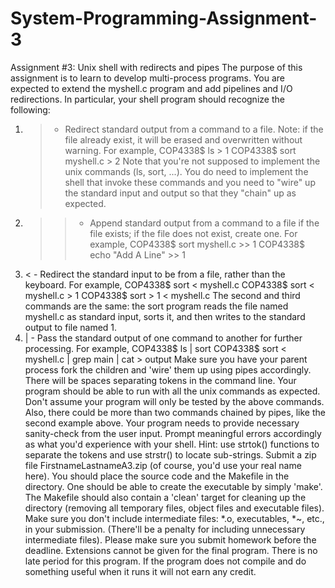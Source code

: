 # System-Programming-Assignment-3
Assignment #3: Unix shell with redirects and pipes
The purpose of this assignment is to learn to develop multi-process programs. You are expected to
extend the myshell.c program and add pipelines and I/O redirections. In particular, your shell
program should recognize the following:
1. > - Redirect standard output from a command to a file. Note: if the file already exist, it will be
erased and overwritten without warning. For example,
COP4338$ ls > 1
COP4338$ sort myshell.c > 2
Note that you're not supposed to implement the unix commands (ls, sort, ...). You do need to
implement the shell that invoke these commands and you need to "wire" up the standard input and
output so that they "chain" up as expected.
2. >> - Append standard output from a command to a file if the file exists; if the file does not exist,
create one. For example,
COP4338$ sort myshell.c >> 1
COP4338$ echo "Add A Line" >> 1
3. < - Redirect the standard input to be from a file, rather than the keyboard. For example,
COP4338$ sort < myshell.c
COP4338$ sort < myshell.c > 1
COP4338$ sort > 1 < myshell.c
The second and third commands are the same: the sort program reads the file named myshell.c as
standard input, sorts it, and then writes to the standard output to file named 1.
4. | - Pass the standard output of one command to another for further processing. For example,
COP4338$ ls | sort
COP4338$ sort < myshell.c | grep main | cat > output
Make sure you have your parent process fork the children and 'wire' them up using pipes
accordingly. There will be spaces separating tokens in the command line.
Your program should be able to run with all the unix commands as expected. Don't assume your
program will only be tested by the above commands. Also, there could be more than two commands
chained by pipes, like the second example above.
Your program needs to provide necessary sanity-check from the user input. Prompt meaningful
errors accordingly as what you'd experience with your shell.
Hint: use strtok() functions to separate the tokens and use strstr() to locate sub-strings.
Submit a zip file FirstnameLastnameA3.zip (of course, you'd use your real name here). You should
place the source code and the Makefile in the directory. One should be able to create the executable
by simply 'make'. The Makefile should also contain a 'clean' target for cleaning up the directory
(removing all temporary files, object files and executable files). Make sure you don't include
intermediate files: *.o, executables, *~, etc., in your submission. (There'll be a penalty for including
unnecessary intermediate files).
Please make sure you submit homework before the deadline. Extensions cannot be given for the
final program. There is no late period for this program.
If the program does not compile and do something useful when it runs it will not earn any credit.
